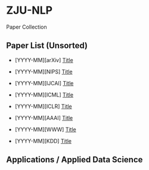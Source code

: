 # ZJU-NLP
Paper Collection

## Paper List (Unsorted)
* [YYYY-MM][arXiv] [Title](http)
* [YYYY-MM][NIPS]  [Title](http)
* [YYYY-MM][IJCAI] [Title](http)
* [YYYY-MM][ICML]  [Title](http)

* [YYYY-MM][ICLR]  [Title](http)
* [YYYY-MM][AAAI]  [Title](http)

* [YYYY-MM][WWW]   [Title](http)
* [YYYY-MM][KDD]   [Title](http)

## Applications / Applied Data Science
